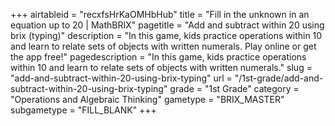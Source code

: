 +++
airtableid = "recxfsHrKaOMHbHub"
title = "Fill in the unknown in an equation up to 20 | MathBRIX"
pagetitle = "Add and subtract within 20 using brix (typing)"
description = "In this game, kids practice operations within 10 and learn to relate sets of objects with written numerals. Play online or get the app free!"
pagedescription = "In this game, kids practice operations within 10 and learn to relate sets of objects with written numerals."
slug = "add-and-subtract-within-20-using-brix-typing"
url = "/1st-grade/add-and-subtract-within-20-using-brix-typing"
grade = "1st Grade"
category = "Operations and Algebraic Thinking"
gametype = "BRIX_MASTER"
subgametype = "FILL_BLANK"
+++